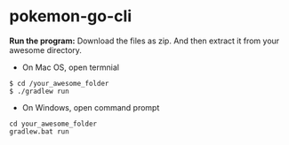 # pokemon-go-cli

**Run the program:**
Download the files as zip. And then extract it from your awesome directory.

 - On Mac OS, open termnial

```
$ cd /your_awesome_folder
$ ./gradlew run
```

 - On Windows, open command prompt

```
cd your_awesome_folder
gradlew.bat run
```
